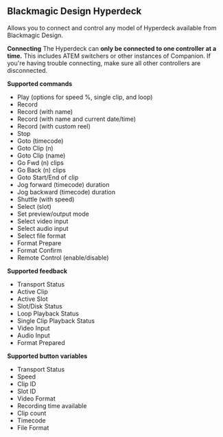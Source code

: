 ## Blackmagic Design Hyperdeck

Allows you to connect and control any model of Hyperdeck available from Blackmagic Design.

**Connecting**
The Hyperdeck can **only be connected to one controller at a time.** This includes ATEM switchers or other instances of Companion. If you're having trouble connecting, make sure all other controllers are disconnected.

**Supported commands**

- Play (options for speed %, single clip, and loop)
- Record
- Record (with name)
- Record (with name and current date/time)
- Record (with custom reel)
- Stop
- Goto (timecode)
- Goto Clip (n)
- Goto Clip (name)
- Go Fwd (n) clips
- Go Back (n) clips
- Goto Start/End of clip
- Jog forward (timecode) duration
- Jog backward (timecode) duration
- Shuttle (with speed)
- Select (slot)
- Set preview/output mode
- Select video input
- Select audio input
- Select file format
- Format Prepare
- Format Confirm
- Remote Control (enable/disable)

**Supported feedback**

- Transport Status
- Active Clip
- Active Slot
- Slot/Disk Status
- Loop Playback Status
- Single Clip Playback Status
- Video Input
- Audio Input
- Format Prepared

**Supported button variables**

- Transport Status
- Speed
- Clip ID
- Slot ID
- Video Format
- Recording time available
- Clip count
- Timecode
- File Format
